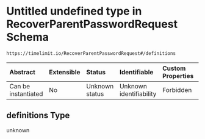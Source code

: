 # Untitled undefined type in RecoverParentPasswordRequest Schema

```txt
https://timelimit.io/RecoverParentPasswordRequest#/definitions
```



| Abstract            | Extensible | Status         | Identifiable            | Custom Properties | Additional Properties | Access Restrictions | Defined In                                                                                                   |
| :------------------ | :--------- | :------------- | :---------------------- | :---------------- | :-------------------- | :------------------ | :----------------------------------------------------------------------------------------------------------- |
| Can be instantiated | No         | Unknown status | Unknown identifiability | Forbidden         | Allowed               | none                | [RecoverParentPasswordRequest.schema.json*](RecoverParentPasswordRequest.schema.json "open original schema") |

## definitions Type

unknown
